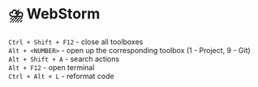# ⛈️  WebStorm

`Ctrl + Shift + F12` - close all toolboxes  
`Alt + <NUMBER>`     - open up the corresponding toolbox (1 - Project, 9 - Git)  
`Alt + Shift + A`    - search actions  
`Alt + F12`          - open terminal  
`Ctrl + Alt + L`     - reformat code
